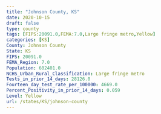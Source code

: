 ```yaml
---
title: "Johnson County, KS"
date: 2020-10-15
draft: false
type: county
tags: [FIPS:20091.0,FEMA:7.0,Large fringe metro,Yellow]
categories: [KS]
County: Johnson County
State: KS
FIPS: 20091.0
FEMA_Region: 7.0
Population: 602401.0
NCHS_Urban_Rural_Classification: Large fringe metro
Tests_in_prior_14_days: 28126.0
Fourteen_day_test_rate_per_100000: 4669.0
Percent_Positivity_in_prior_14_days: 0.059
Level: Yellow
url: /states/KS/johnson-county
---
```



